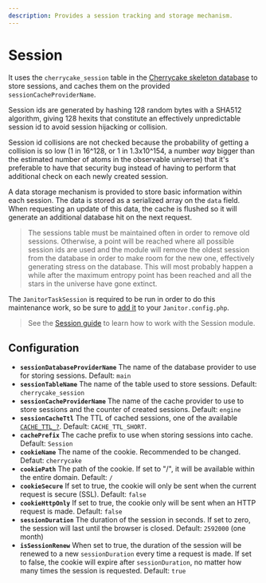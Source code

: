 ```yaml
---
description: Provides a session tracking and storage mechanism.
---
```


# Session

It uses the `cherrycake_session` table in the [Cherrycake skeleton database](../../../guide/getting-started/#setting-up-the-skeleton-database) to store sessions, and caches them on the provided `sessionCacheProviderName`.

Session ids are generated by hashing 128 random bytes with a SHA512 algorithm, giving 128 hexits that constitute an effectively unpredictable session id to avoid session hijacking or collision.

Session id collisions are not checked because the probability of getting a collision is so low \(1 in 16^128, or 1 in 1.3x10^154, a number _way_ bigger than the estimated number of atoms in the observable universe\) that it's preferable to have that security bug instead of having to perform that additional check on each newly created session.

A data storage mechanism is provided to store basic information within each session. The data is stored as a serialized array on the `data` field. When requesting an update of this data, the cache is flushed so it will generate an additional database hit on the next request.

> The sessions table must be maintained often in order to remove old sessions. Otherwise, a point will be reached where all possible session ids are used and the module will remove the oldest session from the database in order to make room for the new one, effectively generating stress on the database. This will most probably happen a while after the maximum entropy point has been reached and all the stars in the universe have gone extinct.

The `JanitorTaskSession` is required to be run in order to do this maintenance work, so be sure to [add it](../../../guide/janitor-guide/) to your `Janitor.config.php`.

> See the [Session guide](../../../guide/session-guide.md) to learn how to work with the Session module.

## Configuration

* **`sessionDatabaseProviderName`** The name of the database provider to use for storing sessions. Default: `main`
* **`sessionTableName`** The name of the table used to store sessions. Default: `cherrycake_session`
* **`sessionCacheProviderName`** The name of the cache provider to use to store sessions and the counter of created sessions. Default: `engine`
* **`sessionCacheTtl`** The TTL of cached sessions, one of the available [`CACHE_TTL_?`](../cache/#constants). Default: `CACHE_TTL_SHORT`.
* **`cachePrefix`** The cache prefix to use when storing sessions into cache. Default: `Session`
* **`cookieName`** The name of the cookie. Recommended to be changed. Defaut: `cherrycake`
* **`cookiePath`** The path of the cookie. If set to "/", it will be available within the entire domain. Default: `/`
* **`cookieSecure`** If set to true, the cookie will only be sent when the current request is secure \(SSL\). Default: `false`
* **`cookieHttpOnly`** If set to true, the cookie only will be sent when an HTTP request is made. Default: `false`
* **`sessionDuration`** The duration of the session in seconds. If set to zero, the session will last until the browser is closed. Default: `2592000` \(one month\)
* **`isSessionRenew`** When set to true, the duration of the session will be renewed to a new `sessionDuration` every time a request is made. If set to false, the cookie will expire after `sessionDuration`, no matter how many times the session is requested. Default: `true`

